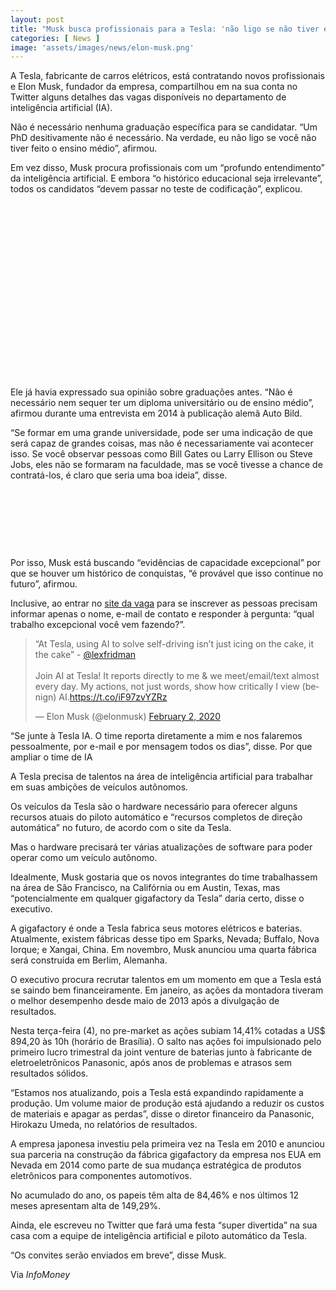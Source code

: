 ```yaml
---
layout: post
title: "Musk busca profissionais para a Tesla: 'não ligo se não tiver ensino médio completo'"
categories: [ News ]
image: 'assets/images/news/elon-musk.png'
---
```


A Tesla, fabricante de carros elétricos, está contratando novos profissionais e Elon Musk, fundador da empresa, compartilhou em na sua conta no Twitter alguns detalhes das vagas disponíveis no departamento de inteligência artificial (IA).

Não é necessário nenhuma graduação específica para se candidatar. “Um PhD desitivamente não é necessário. Na verdade, eu não ligo se você não tiver feito o ensino médio”, afirmou.

Em vez disso, Musk procura profissionais com um “profundo entendimento” da inteligência artificial. E embora “o histórico educacional seja irrelevante”, todos os candidatos “devem passar no teste de codificação”, explicou.

<!-- QUADRADO -->
<script async src="//pagead2.googlesyndication.com/pagead/js/adsbygoogle.js"></script>
<ins class="adsbygoogle"
style="display:inline-block;width:336px;height:280px"
data-ad-client="ca-pub-2838251107855362"
data-ad-slot="5351066970"></ins>
<script>
(adsbygoogle = window.adsbygoogle || []).push({});
</script>

Ele já havia expressado sua opinião sobre graduações antes. “Não é necessário nem sequer ter um diploma universitário ou de ensino médio”, afirmou durante uma entrevista em 2014 à publicação alemã Auto Bild.

“Se formar em uma grande universidade, pode ser uma indicação de que será capaz de grandes coisas, mas não é necessariamente vai acontecer isso. Se você observar pessoas como Bill Gates ou Larry Ellison ou Steve Jobs, eles não se formaram na faculdade, mas se você tivesse a chance de contratá-los, é claro que seria uma boa ideia”, disse.

<!-- MINI ANÚNCIO -->
<script async src="//pagead2.googlesyndication.com/pagead/js/adsbygoogle.js"></script>
<!-- Games Root -->
<ins class="adsbygoogle"
style="display:inline-block;width:730px;height:95px"
data-ad-client="ca-pub-2838251107855362"
data-ad-slot="5351066970"></ins>
<script>
(adsbygoogle = window.adsbygoogle || []).push({});
</script>

Por isso, Musk está buscando “evidências de capacidade excepcional” por que se houver um histórico de conquistas, “é provável que isso continue no futuro”, afirmou.

Inclusive, ao entrar no [site da vaga](https://www.tesla.com/autopilotAI) para se inscrever as pessoas precisam informar apenas o nome, e-mail de contato e responder à pergunta: “qual trabalho excepcional você vem fazendo?”.

<blockquote class="twitter-tweet"><p lang="en" dir="ltr">“At Tesla, using AI to solve self-driving isn’t just icing on the cake, it the cake” - <a href="https://twitter.com/lexfridman?ref_src=twsrc%5Etfw">@lexfridman</a> <br><br>Join AI at Tesla! It reports directly to me &amp; we meet/email/text almost every day. My actions, not just words, show how critically I view (benign) AI.<a href="https://t.co/iF97zvYZRz">https://t.co/iF97zvYZRz</a></p>&mdash; Elon Musk (@elonmusk) <a href="https://twitter.com/elonmusk/status/1224043531951583233?ref_src=twsrc%5Etfw">February 2, 2020</a></blockquote> <script async src="https://platform.twitter.com/widgets.js" charset="utf-8"></script>

<!-- RETANGULO LARGO 2 -->
<script async src="//pagead2.googlesyndication.com/pagead/js/adsbygoogle.js"></script>
<ins class="adsbygoogle"
style="display:block; text-align:center;"
data-ad-layout="in-article"
data-ad-format="fluid"
data-ad-client="ca-pub-2838251107855362"
data-ad-slot="8549252987"></ins>
<script>
(adsbygoogle = window.adsbygoogle || []).push({});
</script>

“Se junte à Tesla IA. O time reporta diretamente a mim e nos falaremos pessoalmente, por e-mail e por mensagem todos os dias”, disse.
Por que ampliar o time de IA

A Tesla precisa de talentos na área de inteligência artificial para trabalhar em suas ambições de veículos autônomos.

Os veículos da Tesla são o hardware necessário para oferecer alguns recursos atuais do piloto automático e “recursos completos de direção automática” no futuro, de acordo com o site da Tesla.

Mas o hardware precisará ter várias atualizações de software para poder operar como um veículo autônomo.

Idealmente, Musk gostaria que os novos integrantes do time trabalhassem na área de São Francisco, na Califórnia ou em Austin, Texas, mas “potencialmente em qualquer gigafactory da Tesla” daria certo, disse o executivo.

<!-- RETANGULO LARGO -->
<script async src="https://pagead2.googlesyndication.com/pagead/js/adsbygoogle.js"></script>
<!-- Informat -->
<ins class="adsbygoogle"
style="display:block"
data-ad-client="ca-pub-2838251107855362"
data-ad-slot="2327980059"
data-ad-format="auto"
data-full-width-responsive="true"></ins>
<script>
(adsbygoogle = window.adsbygoogle || []).push({});
</script>

A gigafactory é onde a Tesla fabrica seus motores elétricos e baterias. Atualmente, existem fábricas desse tipo em Sparks, Nevada; Buffalo, Nova Iorque; e Xangai, China. Em novembro, Musk anunciou uma quarta fábrica será construída em Berlim, Alemanha.

O executivo procura recrutar talentos em um momento em que a Tesla está se saindo bem financeiramente. Em janeiro, as ações da montadora tiveram o melhor desempenho desde maio de 2013 após a divulgação de resultados.

Nesta terça-feira (4), no pre-market as ações subiam 14,41% cotadas a US$ 894,20 às 10h (horário de Brasília). O salto nas ações foi impulsionado pelo primeiro lucro trimestral da joint venture de baterias junto à fabricante de eletroeletrônicos Panasonic, após anos de problemas e atrasos sem resultados sólidos.

“Estamos nos atualizando, pois a Tesla está expandindo rapidamente a produção. Um volume maior de produção está ajudando a reduzir os custos de materiais e apagar as perdas”, disse o diretor financeiro da Panasonic, Hirokazu Umeda, no relatórios de resultados.

A empresa japonesa investiu pela primeira vez na Tesla em 2010 e anunciou sua parceria na construção da fábrica gigafactory da empresa nos EUA em Nevada em 2014 como parte de sua mudança estratégica de produtos eletrônicos para componentes automotivos.

No acumulado do ano, os papeis têm alta de 84,46% e nos últimos 12 meses apresentam alta de 149,29%.

Ainda, ele escreveu no Twitter que fará uma festa “super divertida” na sua casa com a equipe de inteligência artificial e piloto automático da Tesla.

“Os convites serão enviados em breve”, disse Musk.

Via *InfoMoney*
